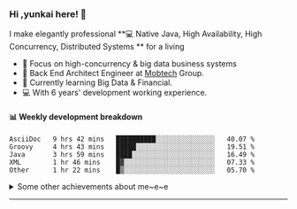 ### Hi ,yunkai here! :wave: 

I make elegantly professional **💻 Native Java, High Availability, High Concurrency, Distributed Systems ** for a living

* 🧐   Focus on high-concurrency & big data business systems
* 💼   Back End Architect Engineer at [Mobtech](https://www.mob.com/) Group.
* 🌱   Currently learning Big Data & Financial.
* 💻   With 6 years' development working experience.

#### :bar_chart: Weekly development breakdown

<!--START_SECTION:waka-->
```text
AsciiDoc   9 hrs 42 mins   ██████████░░░░░░░░░░░░░░░   40.07 % 
Groovy     4 hrs 43 mins   █████░░░░░░░░░░░░░░░░░░░░   19.51 % 
Java       3 hrs 59 mins   ████░░░░░░░░░░░░░░░░░░░░░   16.49 % 
XML        1 hr 46 mins    █▓░░░░░░░░░░░░░░░░░░░░░░░   07.33 % 
Other      1 hr 22 mins    █▒░░░░░░░░░░░░░░░░░░░░░░░   05.70 % 
```
<!--END_SECTION:waka-->

<details>
  <summary>Some other achievements about me~e~e</summary>
  <br>

* 👑   Some GitHub statistical reports:

<p align="center">
<img align="center" src="https://github-readme-stats.vercel.app/api/top-langs/?username=JanYunkai&hide_langs_below=1&theme=default&line_height=27&layout=compact" />
<img align="center" src="https://github-readme-stats.vercel.app/api?username=JanYunkai&show_icons=true&count_private=true&include_all_commits=true&line_height=21&layout=compact" alt="halfrost's Github Stats" />
<img align="center" src="https://github-profile-trophy.vercel.app/?username=JanYunkai&column=7" alt="JanYunkai's Github Trophy" />
</p>

</details>

---
